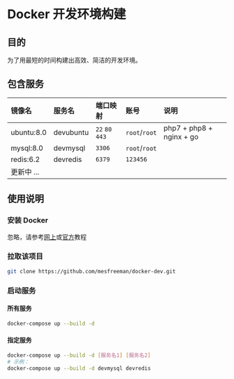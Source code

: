 # Docker 开发环境构建

## 目的

为了用最短的时间构建出高效、简洁的开发环境。

## 包含服务

| 镜像名 | 服务名 | 端口映射 | 账号 | 说明 |
|:---- | :--- | :----- | :----- | :----- |
| ubuntu:8.0 | devubuntu | `22` `80` `443` | `root`/`root` | php7 + php8 + nginx + go |
| mysql:8.0 | devmysql | `3306` | `root`/`root` | |
| redis:6.2 | devredis | `6379` | `123456` | |
| 更新中 ... | | | | |

## 使用说明

### 安装 Docker

忽略，请参考[网上](https://www.runoob.com/docker/ubuntu-docker-install.html)或[官方](https://docs.docker.com/)教程

### 拉取该项目

```sh
git clone https://github.com/mesfreeman/docker-dev.git
```

### 启动服务

#### 所有服务

```sh
docker-compose up --build -d
```

#### 指定服务

```sh
docker-compose up --build -d [服务名1] [服务名2]
# 示例：
docker-compose up --build -d devmysql devredis
```